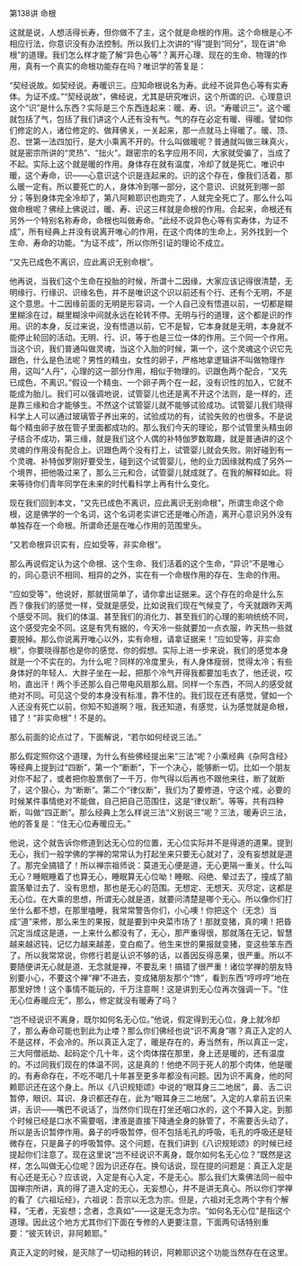 第138讲 命根

这就是说，人想活得长寿，但你做不了主，这个就是命根的作用。这个命根是心不相应行法，你意识没有办法控制。所以我们上次讲的“得”提到“同分”，现在讲“命根”的道理。我们怎么样才能了解“异色心等”？离开心理、现在的生命、物理的作用，真有一个真实的命根功能存在吗？唯识学的答复是：

“契经说故。如契经说。寿暖识三。应知命根说名为寿。此经不说异色心等有实寿体。为证不成。”“契经说故”，佛经说，尤其是研究唯识，这个所谓的识、心理意识这个“识”是什么东西？实际是三个东西连起来：暖、寿、识。“寿暖识三”。这个暖就包括了气，包括了我们讲这个人还有没有气。气的存在必定有暖、得暖。譬如你们修定的人，诸位修定的、做拜佛关，一关起来，那一点就马上得暖了。暖、顶、忍、世第一法四加行，是大小乘离不开的。什么叫做暖呢？普通就叫做三昧真火，就是密宗所讲的“灵热”、“拙火”。跟密宗的名字应用不同，大家就受骗了，当成了不起。实际上这个就是暖的作用。身体存在就有温度，冷却了就是死亡。唯识中暖，这个寿命，识——心意识这个识是连起来的。识的这个存在，像我们活着，那么暖一定有。所以要死亡的人，身体冷到哪一部分，这个意识、识就死到哪一部分；等到身体完全冷却了，第八阿赖耶识也跑完了，人就完全死亡了。那么什么叫做命根呢？佛经上佛说过，暖、寿、识这三样就是命根的作用。合起来，命根还有另外一个特别名称寿命，命根也叫做寿命。“此经不说异色心等有实寿体，为证不成”，所有经典上并没有说离开唯心的作用，在这个肉体的生命上，另外找到一个生命、寿命的功能。“为证不成”，所以你所引证的理论不成立。

“又先已成色不离识，应此离识无别命根”。

他再说，当我们这个生命在投胎的时候，所谓十二因缘，大家应该记得很清楚，无明缘行、行缘识、识缘名色，并不是唯识这个识以前还有个行、还有个无明，不是这个意思。十二因缘前面的无明是形容词，一个人自己没有悟道以前，一切都是糊里糊涂在过，糊里糊涂中间就永远在轮转不停。无明与行的道理，这个都是识的作用。识的本身，反过来说，没有悟道以前，它不是智，它本身就是无明，本身就不能停止轮回的活动。无明、行、识，等于也是三位一体的作用。三个同一个作用。当这个识，我们普通叫做灵魂，当这个入胎的时候，第一个，这个灵魂这个识它先跟色，什么是色法呢？男性的精虫，女性的卵子，严格地拿逻辑讲不叫做物理作用，这叫“人丹”，心理的这一部分作用，相似于物理的。识跟色两个配合，“又先已成色，不离识。”假设一个精虫、一个卵子两个在一起，没有识性的加入，它就不能成为胎儿。我们可以强调地说，试管婴儿也还是离不开这个法则，是一样的，还是靠三缘和合才能够生。不然这个试管婴儿就不能够试验成功。试管婴儿我们晓得科学上人可以通过玻璃管子养出来的，试验成功的有，试验失败的也很多。不是说每个精虫卵子放在管子里面都成功的。那么我们今天的理论，那个试管里头精虫卵子结合不成功，第三缘，就是我们这个人偶的补特伽罗数取趣，就是普通讲的这个灵魂的作用没有配合上。识跟色两个没有打上，试管婴儿就会失败。刚好碰到有一个灵魂、补特伽罗刚好要受生，碰到这个试管婴儿，他的业力因缘就构成了另外一个境界，把他吸过来了，那么三元和合，试管婴儿就成就了。在我的解释如此。将来等待你们青年同学在未来的时代看科学上再有什么变化。

现在我们回到本文，“又先已成色不离识，应此离识无别命根”，所谓生命这个命根，这是佛学的一个名词，这个名词老实讲它还是唯心所造，离开心意识另外没有单独存在一个命根。所谓命还是在唯心作用的范围里头。

“又若命根异识实有，应如受等，非实命根”。

那么再说假定认为这个命根、这个生命、我们活着的这个生命，“异识”不是唯心的，同心意识不相同、相异的之外，实在有一个命根作用的存在、生命的作用。

“应如受等”，他说好，那就很简单了，请你拿出证据来。这个存在的命是什么东西？像我们的感觉一样，受就是感受，比如说我们现在气候变了，今天就跟昨天两个感受不同。我们的体温、甚至我们的消化力、甚至我们的心理的影响统统不同，这个感受完全不同。这是有凭有据的，今天冷一些就要加一点衣服，昨天热一些就要脱掉。那么你说离开唯心以外，实有命根，请拿证据来！“应如受等，非实命根”，你要晓得那也是你的感觉、你的假想。实际上进一步来说，我们的感觉本身就是一个不实在的。为什么呢？同样的冷度里头，有人身体瘦弱，觉得太冷；有些身体好的年轻人、大胖子坐在一起，把那个冷气开得我都要加毛衣了，他还说，哎哟，直出汗！两个手还那么自己带电风扇那么扇。同样一个东西，不同人的感受就绝对不同。可见这个受的本身没有标准，靠不住的。我们现在还有感觉，譬如一个人还没有死亡以前，你知不知道啊？哦，我还知道，有感觉，认为感觉就是命根，错了！“非实命根”！不是的。

那么前面的论点过了，下面解说，“若尔如何经说三法。”

那么假定照你这个道理，为什么有些佛经提出来“三法”呢？小乘经典《杂阿含经》等经典上提到过“四断”，第一个“断断”，下一个决心，能够断一切。比如一个朋友对你不起了，或者把你股票倒了一千万，你气得以后再也不跟他来往，断了就断了，这个狠心，为“断断”。第二个“律仪断”，我们为了要修道，守这个戒，必要的时候某件事情绝对不能做，自己把自己范围住，这是“律仪断”。等等，共有四种断，叫做“四正断”。那么经典上怎么样说三法“义别说三”呢？三法，暖寿识三法，他的答复是：“住无心位寿暖应无。”

他说，这个就告诉你修道到达无心位的位置，无心位实际并不是得道的道果。提到无心，我们一般学佛的学禅的常常认为打起坐来只要无心就对了，没有妄想就是道了。那完全搞错了！所以禅宗祖师说：莫道无心便是道，无心更隔一重关。什么叫无心？睡眠睡着了也算无心，睡眠算无心位呦！睡眠、闷绝、晕过去了，撞成了脑震荡晕过去了、没有思想，那也是无心的范围。无想定、无想天、灭尽定，这都是无心位。在大乘的思想，所谓无心就是道，就要问清楚是哪个无心。所以像你们打坐什么都不想，在那里嗑睡，我常常警告你们，小心噢！你把这个（无念）当成“道”来修，那么来生的果报，就是要到中央菜市场了！那就变猪，真的噢！把昏沉定当成这是道，一上来什么都没有了，无心，那严重得很，那就落在无记，智慧越来越迟钝，记忆力越来越差，变白痴了。他生来世的果报就变猪，变这些笨东西了。所以我常常说，你修行若是认识不够的话，以善因反得恶果，很严重。所以不要随便讲无心就是道、无念就是禅，不要乱来！搞错了很严重！诸位学禅的朋友特别要小心，不要这个禅“禅”不进去，变成猪朋友那个“馋”，看到东西“哼哼哼”地在那里好馋！这个事情不能玩的，千万注意啊！这是讲到无心位再次强调一下。“住无心位寿暖应无”，那么，修定就没有暖寿了吗？

“岂不经说识不离身，既尔如何名无心位。”他说，假定得到无心位，身上就冷却了，那么寿命可能也到此为止喽？那么你们佛经也说“识不离身”哪？真正入定的人不是这样，不会冷的。所以真正入定了，暖是存在的，寿当然有，所以真正一定，三大阿僧祇劫、起码定个几十年，这个肉体摆在那里，身上还是暖的，还有温度的。不过同我们现在的体温不同，这是真的！他绝不同于死人的那个肉体，他是暖的。有寿命存在，不吃不喝几十年甚至更多年都没有问题。因为识不离身，他的阿赖耶识还在这个身上。所以《八识规矩颂》中说的“眼耳身三二地居”，鼻、舌二识暂停，眼识、耳识、身识都还存在，此为“眼耳身三二地居”。入定的人拿前五识来讲，舌识——嘴巴不说话了，当然你们现在打坐还咽口水的，这个不算入定。到那个时候已经是口水不需要咽，津液是直接下降通全身的脉管了，不需要舌头动了，所以是舌识暂停作用。鼻子的呼吸暂停，但不包括毛孔的呼吸，毛孔的呼吸还是轻微存在，只是鼻子的呼吸暂停。这个问题，在我们讲到《八识规矩颂》的时候已经提起你们注意了。现在这里说“岂不经说识不离身，既尔如何名无心位？”既然是这样，怎么叫做无心位呢？因为识还存在。换句话说，现在提的问题是：真正入定是有心还是无心？应该说，入定是有心入定，不是无心。那么我们大乘佛法同一般中国禅宗所讲，真的得了道入定的无心，无妄想心，并不是讲无真心。所以你们学禅的看了《六祖坛经》，六祖说：吾宗以无念为宗。但是，六祖对无念两个字有个解释，“无者，无妄想；念者，念真如”——这是无念为宗。“如何名无心位”是指这个道理。因此这个地方尤其你们下面在专修的人更要注意，下面两句话特别重要：“彼灭转识，非阿赖耶。”

真正入定的时候，是灭除了一切动相的转识，阿赖耶识这个功能当然存在在这里。


